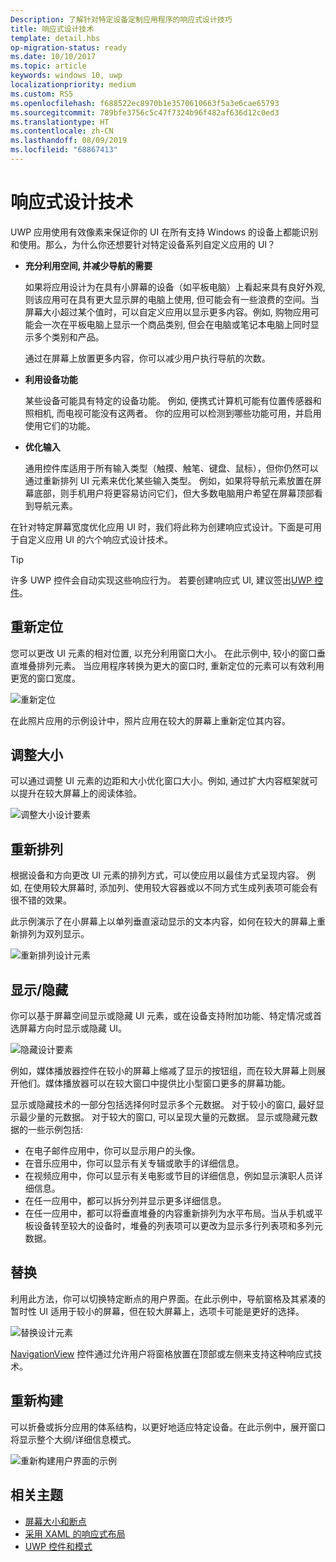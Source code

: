 ```yaml
---
Description: 了解针对特定设备定制应用程序的响应式设计技巧
title: 响应式设计技术
template: detail.hbs
op-migration-status: ready
ms.date: 10/10/2017
ms.topic: article
keywords: windows 10, uwp
localizationpriority: medium
ms.custom: RS5
ms.openlocfilehash: f688522ec8970b1e3570610663f5a3e6cae65793
ms.sourcegitcommit: 789bfe3756c5c47f7324b96f482af636d12c0ed3
ms.translationtype: HT
ms.contentlocale: zh-CN
ms.lasthandoff: 08/09/2019
ms.locfileid: "68867413"
---
```

# <a name="responsive-design-techniques"></a>响应式设计技术

UWP 应用使用有效像素来保证你的 UI 在所有支持 Windows 的设备上都能识别和使用。那么，为什么你还想要针对特定设备系列自定义应用的 UI？

- **充分利用空间, 并减少导航的需要**

    如果将应用设计为在具有小屏幕的设备（如平板电脑）上看起来具有良好外观, 则该应用可在具有更大显示屏的电脑上使用, 但可能会有一些浪费的空间。当屏幕大小超过某个值时，可以自定义应用以显示更多内容。例如, 购物应用可能会一次在平板电脑上显示一个商品类别, 但会在电脑或笔记本电脑上同时显示多个类别和产品。

    通过在屏幕上放置更多内容，你可以减少用户执行导航的次数。

- **利用设备功能**

    某些设备可能具有特定的设备功能。 例如, 便携式计算机可能有位置传感器和照相机, 而电视可能没有这两者。 你的应用可以检测到哪些功能可用，并启用使用它们的功能。

- **优化输入**

    通用控件库适用于所有输入类型（触摸、触笔、键盘、鼠标），但你仍然可以通过重新排列 UI 元素来优化某些输入类型。 例如，如果将导航元素放置在屏幕底部，则手机用户将更容易访问它们，但大多数电脑用户希望在屏幕顶部看到导航元素。

在针对特定屏幕宽度优化应用 UI 时，我们将此称为创建响应式设计。下面是可用于自定义应用 UI 的六个响应式设计技术。

>[!TIP]
> 许多 UWP 控件会自动实现这些响应行为。 若要创建响应式 UI, 建议签出[UWP 控件](../controls-and-patterns/index.md)。

## <a name="reposition"></a>重新定位

您可以更改 UI 元素的相对位置, 以充分利用窗口大小。 在此示例中, 较小的窗口垂直堆叠排列元素。 当应用程序转换为更大的窗口时, 重新定位的元素可以有效利用更宽的窗口宽度。

![重新定位](images/rsp-design/rspd-reposition2.gif)

在此照片应用的示例设计中，照片应用在较大的屏幕上重新定位其内容。

## <a name="resize"></a>调整大小

可以通过调整 UI 元素的边距和大小优化窗口大小。例如, 通过扩大内容框架就可以提升在较大屏幕上的阅读体验。

![调整大小设计要素](images/rsp-design/rspd-resize2.gif)

## <a name="reflow"></a>重新排列

根据设备和方向更改 UI 元素的排列方式，可以使应用以最佳方式呈现内容。 例如, 在使用较大屏幕时, 添加列、使用较大容器或以不同方式生成列表项可能会有很不错的效果。

此示例演示了在小屏幕上以单列垂直滚动显示的文本内容，如何在较大的屏幕上重新排列为双列显示。

![重新排列设计元素](images/rsp-design/rspd_reflow.gif)

## <a name="showhide"></a>显示/隐藏

你可以基于屏幕空间显示或隐藏 UI 元素，或在设备支持附加功能、特定情况或首选屏幕方向时显示或隐藏 UI。

![隐藏设计要素](images/rsp-design/rspd-revealhide.gif)

例如，媒体播放器控件在较小的屏幕上缩减了显示的按钮组，而在较大屏幕上则展开他们。媒体播放器可以在较大窗口中提供比小型窗口更多的屏幕功能。

显示或隐藏技术的一部分包括选择何时显示多个元数据。 对于较小的窗口, 最好显示最少量的元数据。 对于较大的窗口, 可以呈现大量的元数据。 显示或隐藏元数据的一些示例包括:

- 在电子邮件应用中，你可以显示用户的头像。
- 在音乐应用中，你可以显示有关专辑或歌手的详细信息。
- 在视频应用中，你可以显示有关电影或节目的详细信息，例如显示演职人员详细信息。
- 在任一应用中，都可以拆分列并显示更多详细信息。
- 在任一应用中，都可以将垂直堆叠的内容重新排列为水平布局。当从手机或平板设备转至较大的设备时，堆叠的列表项可以更改为显示多行列表项和多列元数据。

## <a name="replace"></a>替换

利用此方法，你可以切换特定断点的用户界面。在此示例中，导航窗格及其紧凑的暂时性 UI 适用于较小的屏幕，但在较大屏幕上，选项卡可能是更好的选择。

![替换设计元素](images/rsp-design/rspd-replace.gif)

[NavigationView](../controls-and-patterns/navigationview.md) 控件通过允许用户将窗格放置在顶部或左侧来支持这种响应式技术。

## <a name="re-architect"></a>重新构建

可以折叠或拆分应用的体系结构，以更好地适应特定设备。在此示例中，展开窗口将显示整个大纲/详细信息模式。

![重新构建用户界面的示例](images/rsp-design/rspd-rearchitect.gif)

## <a name="related-topics"></a>相关主题

- [屏幕大小和断点](screen-sizes-and-breakpoints-for-responsive-design.md)
- [采用 XAML 的响应式布局](layouts-with-xaml.md)
- [UWP 控件和模式](../controls-and-patterns/index.md)
